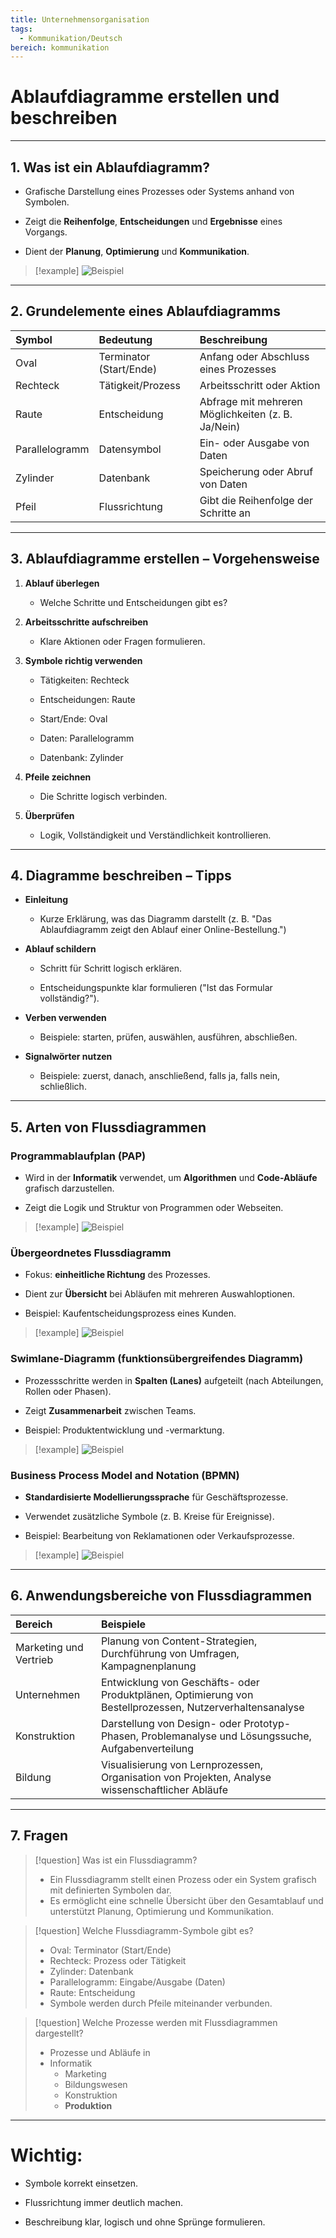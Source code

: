```yaml
---
title: Unternehmensorganisation
tags:
  - Kommunikation/Deutsch
bereich: kommunikation
---
```

# Ablaufdiagramme erstellen und beschreiben

---

## 1. Was ist ein Ablaufdiagramm?

- Grafische Darstellung eines Prozesses oder Systems anhand von Symbolen.
    
- Zeigt die **Reihenfolge**, **Entscheidungen** und **Ergebnisse** eines Vorgangs.
    
- Dient der **Planung**, **Optimierung** und **Kommunikation**.

>[!example] ![Beispiel](https://blog.assets.studyflix.de/wp-content/uploads/2023/12/WP_Flussdiagramm_Flo-EE-1024x576.jpg)

---

## 2. Grundelemente eines Ablaufdiagramms

|Symbol|Bedeutung|Beschreibung|
|:--|:--|:--|
|Oval|Terminator (Start/Ende)|Anfang oder Abschluss eines Prozesses|
|Rechteck|Tätigkeit/Prozess|Arbeitsschritt oder Aktion|
|Raute|Entscheidung|Abfrage mit mehreren Möglichkeiten (z. B. Ja/Nein)|
|Parallelogramm|Datensymbol|Ein- oder Ausgabe von Daten|
|Zylinder|Datenbank|Speicherung oder Abruf von Daten|
|Pfeil|Flussrichtung|Gibt die Reihenfolge der Schritte an|

---

## 3. Ablaufdiagramme erstellen – Vorgehensweise

1. **Ablauf überlegen**
    
    - Welche Schritte und Entscheidungen gibt es?
        
2. **Arbeitsschritte aufschreiben**
    
    - Klare Aktionen oder Fragen formulieren.
        
3. **Symbole richtig verwenden**
    
    - Tätigkeiten: Rechteck
        
    - Entscheidungen: Raute
        
    - Start/Ende: Oval
        
    - Daten: Parallelogramm
        
    - Datenbank: Zylinder
        
4. **Pfeile zeichnen**
    
    - Die Schritte logisch verbinden.
        
5. **Überprüfen**
    
    - Logik, Vollständigkeit und Verständlichkeit kontrollieren.
        

---

## 4. Diagramme beschreiben – Tipps

- **Einleitung**
    
    - Kurze Erklärung, was das Diagramm darstellt (z. B. "Das Ablaufdiagramm zeigt den Ablauf einer Online-Bestellung.")
        
- **Ablauf schildern**
    
    - Schritt für Schritt logisch erklären.
        
    - Entscheidungspunkte klar formulieren ("Ist das Formular vollständig?").
        
- **Verben verwenden**
    
    - Beispiele: starten, prüfen, auswählen, ausführen, abschließen.
        
- **Signalwörter nutzen**
    
    - Beispiele: zuerst, danach, anschließend, falls ja, falls nein, schließlich.
        

---

## 5. Arten von Flussdiagrammen

### Programmablaufplan (PAP)

- Wird in der **Informatik** verwendet, um **Algorithmen** und **Code-Abläufe** grafisch darzustellen.
    
- Zeigt die Logik und Struktur von Programmen oder Webseiten.

>[!example] ![Beispiel](https://blog.assets.studyflix.de/wp-content/uploads/2023/12/WP_Flussdiagramm_Flo-2.2-1024x576.jpg)

### Übergeordnetes Flussdiagramm

- Fokus: **einheitliche Richtung** des Prozesses.
    
- Dient zur **Übersicht** bei Abläufen mit mehreren Auswahloptionen.
    
- Beispiel: Kaufentscheidungsprozess eines Kunden.

>[!example] ![Beispiel](https://blog.assets.studyflix.de/wp-content/uploads/2023/12/WP_Flussdiagramm-3-1-1024x576.png)


### Swimlane-Diagramm (funktionsübergreifendes Diagramm)

- Prozessschritte werden in **Spalten (Lanes)** aufgeteilt (nach Abteilungen, Rollen oder Phasen).
    
- Zeigt **Zusammenarbeit** zwischen Teams.
    
- Beispiel: Produktentwicklung und -vermarktung.

>[!example] ![Beispiel](https://blog.assets.studyflix.de/wp-content/uploads/2023/12/WP_Flussdiagramm_Flo-4-1024x576.png)


### Business Process Model and Notation (BPMN)

- **Standardisierte Modellierungssprache** für Geschäftsprozesse.
    
- Verwendet zusätzliche Symbole (z. B. Kreise für Ereignisse).
    
- Beispiel: Bearbeitung von Reklamationen oder Verkaufsprozesse.

>[!example] ![Beispiel](https://blog.assets.studyflix.de/wp-content/uploads/2023/12/WP_Flussdiagramm_Flo-5-1024x576.png)


---

## 6. Anwendungsbereiche von Flussdiagrammen

| Bereich                | Beispiele                                                                                                |
| :--------------------- | :------------------------------------------------------------------------------------------------------- |
| Marketing und Vertrieb | Planung von Content-Strategien, Durchführung von Umfragen, Kampagnenplanung                              |
| Unternehmen            | Entwicklung von Geschäfts- oder Produktplänen, Optimierung von Bestellprozessen, Nutzerverhaltensanalyse |
| Konstruktion           | Darstellung von Design- oder Prototyp-Phasen, Problemanalyse und Lösungssuche, Aufgabenverteilung        |
| Bildung                | Visualisierung von Lernprozessen, Organisation von Projekten, Analyse wissenschaftlicher Abläufe         |

---

## 7. Fragen

>[!question] Was ist ein Flussdiagramm?
>- Ein Flussdiagramm stellt einen Prozess oder ein System grafisch mit definierten Symbolen dar. 
>- Es ermöglicht eine schnelle Übersicht über den Gesamtablauf und unterstützt Planung, Optimierung und Kommunikation.

>[!question] Welche Flussdiagramm-Symbole gibt es?
>- Oval: Terminator (Start/Ende)
>- Rechteck: Prozess oder Tätigkeit
>- Zylinder: Datenbank
>- Parallelogramm: Eingabe/Ausgabe (Daten)
>- Raute: Entscheidung
>- Symbole werden durch Pfeile miteinander verbunden.

>[!question] Welche Prozesse werden mit Flussdiagrammen dargestellt?
>- Prozesse und Abläufe in
>- Informatik
>	- Marketing
>	- Bildungswesen     
>	- Konstruktion       
>	- **Produktion**


---

# Wichtig:

- Symbole korrekt einsetzen.
    
- Flussrichtung immer deutlich machen.
    
- Beschreibung klar, logisch und ohne Sprünge formulieren.
    
